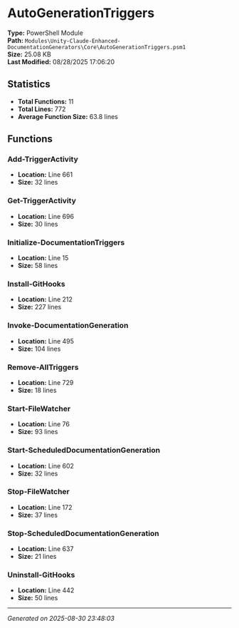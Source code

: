 # AutoGenerationTriggers

**Type:** PowerShell Module  
**Path:** `Modules\Unity-Claude-Enhanced-DocumentationGenerators\Core\AutoGenerationTriggers.psm1`  
**Size:** 25.08 KB  
**Last Modified:** 08/28/2025 17:06:20  

## Statistics

- **Total Functions:** 11
- **Total Lines:** 772
- **Average Function Size:** 63.8 lines

## Functions


### Add-TriggerActivity

- **Location:** Line 661
- **Size:** 32 lines

 
### Get-TriggerActivity

- **Location:** Line 696
- **Size:** 30 lines

 
### Initialize-DocumentationTriggers

- **Location:** Line 15
- **Size:** 58 lines

 
### Install-GitHooks

- **Location:** Line 212
- **Size:** 227 lines

 
### Invoke-DocumentationGeneration

- **Location:** Line 495
- **Size:** 104 lines

 
### Remove-AllTriggers

- **Location:** Line 729
- **Size:** 18 lines

 
### Start-FileWatcher

- **Location:** Line 76
- **Size:** 93 lines

 
### Start-ScheduledDocumentationGeneration

- **Location:** Line 602
- **Size:** 32 lines

 
### Stop-FileWatcher

- **Location:** Line 172
- **Size:** 37 lines

 
### Stop-ScheduledDocumentationGeneration

- **Location:** Line 637
- **Size:** 21 lines

 
### Uninstall-GitHooks

- **Location:** Line 442
- **Size:** 50 lines



---
*Generated on 2025-08-30 23:48:03*
